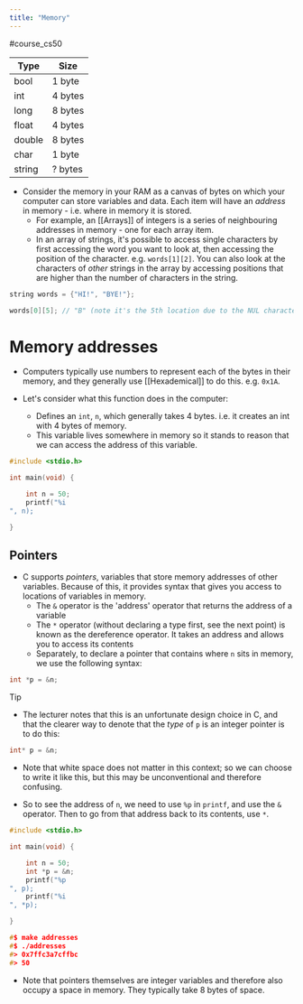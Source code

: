 ```yaml
---
title: "Memory"
---
```

#course_cs50

| Type   | Size    |
| ------ | ------- |
| bool   | 1 byte  |
| int    | 4 bytes |
| long   | 8 bytes |
| float  | 4 bytes |
| double | 8 bytes |
| char   | 1 byte  |
| string | ? bytes |
- Consider the memory in your RAM as a canvas of bytes on which your computer can store variables and data. Each item will have an *address* in memory - i.e. where in memory it is stored.
    - For example, an [[Arrays]] of integers is a series of neighbouring addresses in memory - one for each array item.
    - In an array of strings, it's possible to access single characters by first accessing the word you want to look at, then accessing the position of the character. e.g. `words[1][2]`. You can also look at the characters of *other* strings in the array by accessing positions that are higher than the number of characters in the string.

```C
string words = {"HI!", "BYE!"};

words[0][5]; // "B" (note it's the 5th location due to the NUL character)
```

# Memory addresses

- Computers typically use numbers to represent each of the bytes in their memory, and they generally use [[Hexademical]] to do this. e.g. `0x1A`.

- Let's consider what this function does in the computer:
    - Defines an `int`, `n`,  which generally takes 4 bytes. i.e. it creates an int with 4 bytes of memory. 
    - This variable lives somewhere in memory so it stands to reason that we can access the address of this variable.

```C
#include <stdio.h>

int main(void) {

    int n = 50;
    printf("%i
", n);

}
```

## Pointers

- C supports *pointers*, variables that store memory addresses of other variables. Because of this, it provides syntax that gives you access to locations of variables in memory.
    - The `&` operator is the 'address' operator that returns the address of a variable
    - The `*` operator (without declaring a type first, see the next point) is known as the dereference operator. It takes an address and allows you to access its contents
    - Separately, to declare a pointer that contains where `n` sits in memory, we use the following syntax:

```C
int *p = &n;
```

> [!tip]
> - The lecturer notes that this is an unfortunate design choice in C, and that the clearer way to denote that the _type_ of `p` is an integer pointer is to do this:
> ```C
> int* p = &n;
> ```
> - Note that white space does not matter in this context; so we can choose to write it like this, but this may be unconventional and therefore confusing.

- So to see the address of `n`, we need to use `%p` in `printf`, and use the `&` operator. Then to go from that address back to its contents, use `*`.

```C
#include <stdio.h>

int main(void) {

    int n = 50;
    int *p = &n;
    printf("%p
", p);
    printf("%i
", *p);

}

#$ make addresses
#$ ./addresses
#> 0x7ffc3a7cffbc
#> 50
```

- Note that pointers themselves are integer variables and therefore also occupy a space in memory. They typically take 8 bytes of space. 
